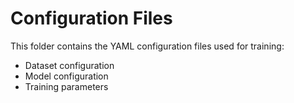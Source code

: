 # Configuration Files

This folder contains the YAML configuration files used for training:
- Dataset configuration
- Model configuration
- Training parameters

